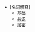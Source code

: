 - [名词解释]
  - [基础](document/context/base.md)
  - [共识](document/context/consensus.md)
  - [加密](document/context/crypto.md)
